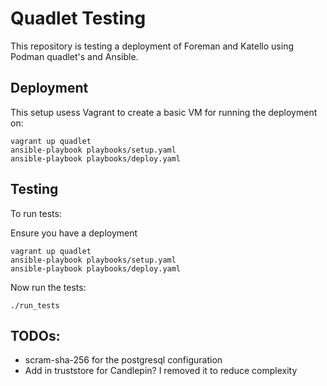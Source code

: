 # Quadlet Testing

This repository is testing a deployment of Foreman and Katello using Podman quadlet's and Ansible.

## Deployment

This setup usess Vagrant to create a basic VM for running the deployment on:

```
vagrant up quadlet
ansible-playbook playbooks/setup.yaml
ansible-playbook playbooks/deploy.yaml
```


## Testing

To run tests:

Ensure you have a deployment
```
vagrant up quadlet
ansible-playbook playbooks/setup.yaml
ansible-playbook playbooks/deploy.yaml
```

Now run the tests:

```
./run_tests
```

## TODOs:

 * scram-sha-256 for the postgresql configuration
 * Add in truststore for Candlepin? I removed it to reduce complexity
